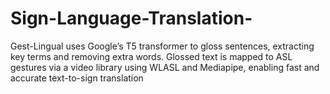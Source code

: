 # Sign-Language-Translation-
Gest-Lingual uses Google’s T5 transformer to gloss sentences, extracting key terms and removing extra words. Glossed text is mapped to ASL gestures via a video library using WLASL and Mediapipe, enabling fast and accurate text-to-sign translation
